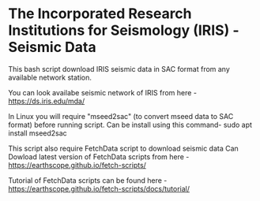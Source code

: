 # The Incorporated Research Institutions for Seismology (IRIS) - Seismic Data
This bash script download IRIS seismic data in SAC format from any available network station.

You can look availabe seismic network of IRIS from here -
https://ds.iris.edu/mda/

In Linux you will require "mseed2sac" (to convert mseed data to SAC format) before running script. Can be install using this command-  sudo apt install mseed2sac

This script also require FetchData script to download seismic data Can Dowload latest version of FetchData scripts from here - 
https://earthscope.github.io/fetch-scripts/

Tutorial of FetchData scripts can be found here - 
https://earthscope.github.io/fetch-scripts/docs/tutorial/
